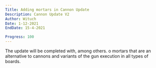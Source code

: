 ```yaml
---
Title: Adding mortars in Cannon Update
Description: Cannon Update V2
Author: Wituch
Date: 1-12-2021
EndDate: 15-4-2021

Progress: 100
---
```


The update will be completed with, among others. o mortars that are an alternative to cannons and variants of the gun execution in all types of boards.
